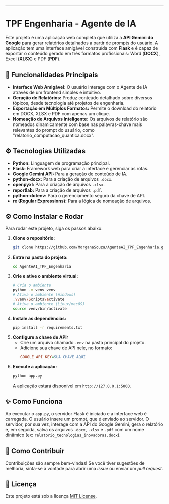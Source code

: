 ---

# TPF Engenharia - Agente de IA

Este projeto é uma aplicação web completa que utiliza a **API Gemini do Google** para gerar relatórios detalhados a partir de prompts do usuário. A aplicação tem uma interface amigável construída com **Flask** e é capaz de exportar o conteúdo gerado em três formatos profissionais: Word (**DOCX**), Excel (**XLSX**) e PDF (**PDF**).

## 🚀 Funcionalidades Principais

- **Interface Web Amigável:** O usuário interage com o Agente de IA através de um frontend simples e intuitivo.
- **Geração de Relatórios:** Produz conteúdo detalhado sobre diversos tópicos, desde tecnologia até projetos de engenharia.
- **Exportação em Múltiplos Formatos:** Permite o download do relatório em DOCX, XLSX e PDF com apenas um clique.
- **Nomeação de Arquivos Inteligente:** Os arquivos de relatório são nomeados dinamicamente com base nas palavras-chave mais relevantes do prompt do usuário, como "relatorio_computacao_quantica.docx".

## ⚙️ Tecnologias Utilizadas

- **Python:** Linguagem de programação principal.
- **Flask:** Framework web para criar a interface e gerenciar as rotas.
- **Google Gemini API:** Para a geração de conteúdo de IA.
- **python-docx:** Para a criação de arquivos `.docx`.
- **openpyxl:** Para a criação de arquivos `.xlsx`.
- **reportlab:** Para a criação de arquivos `.pdf`.
- **python-dotenv:** Para o gerenciamento seguro da chave de API.
- **re (Regular Expressions):** Para a lógica de nomeação de arquivos.

## ⚙️ Como Instalar e Rodar

Para rodar este projeto, siga os passos abaixo:

1.  **Clone o repositório:**
    ```sh
    git clone https://github.com/MorganaSouza/AgenteAI_TPF_Engenharia.git
    ```
2.  **Entre na pasta do projeto:**
    ```sh
    cd AgenteAI_TPF_Engenharia
    ```
3.  **Crie e ative o ambiente virtual:**
    ```sh
    # Cria o ambiente
    python -m venv venv
    # Ativa o ambiente (Windows)
    .\venv\Scripts\activate
    # Ativa o ambiente (Linux/macOS)
    source venv/bin/activate
    ```
4.  **Instale as dependências:**
    ```sh
    pip install -r requirements.txt
    ```
5.  **Configure a chave de API:**
    - Crie um arquivo chamado `.env` na pasta principal do projeto.
    - Adicione sua chave de API nele, no formato:
      ```ini
      GOOGLE_API_KEY=SUA_CHAVE_AQUI
      ```
6.  **Execute a aplicação:**
    ```sh
    python app.py
    ```
    A aplicação estará disponível em `http://127.0.0.1:5000`.

## ✨ Como Funciona

Ao executar o `app.py`, o servidor Flask é iniciado e a interface web é carregada. O usuário insere um prompt, que é enviado ao servidor. O servidor, por sua vez, interage com a API do Google Gemini, gera o relatório e, em seguida, salva os arquivos `.docx`, `.xlsx` e `.pdf` com um nome dinâmico (ex: `relatorio_tecnologias_inovadoras.docx`).

## 🤝 Como Contribuir

Contribuições são sempre bem-vindas\! Se você tiver sugestões de melhoria, sinta-se à vontade para abrir uma _issue_ ou enviar um _pull request_.

## 📜 Licença

Este projeto está sob a licença [MIT License](https://github.com/git/git-scm.com/blob/main/MIT-LICENSE.txt).
